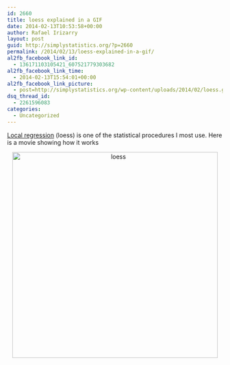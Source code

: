 ```yaml
---
id: 2660
title: loess explained in a GIF
date: 2014-02-13T10:53:58+00:00
author: Rafael Irizarry
layout: post
guid: http://simplystatistics.org/?p=2660
permalink: /2014/02/13/loess-explained-in-a-gif/
al2fb_facebook_link_id:
  - 136171103105421_607521779303682
al2fb_facebook_link_time:
  - 2014-02-13T15:54:01+00:00
al2fb_facebook_link_picture:
  - post=http://simplystatistics.org/wp-content/uploads/2014/02/loess.gif
dsq_thread_id:
  - 2261596083
categories:
  - Uncategorized
---
```

[Local regression](http://en.wikipedia.org/wiki/Local_regression) (loess) is one of the statistical procedures I most use. Here is a movie showing how it works

<p style="text-align: center;">
  <a href="http://simplystatistics.org/2014/02/13/loess-explained-in-a-gif/loess/" rel="attachment wp-att-2661"><img class="size-full wp-image-2661 aligncenter" alt="loess" src="http://simplystatistics.org/wp-content/uploads/2014/02/loess.gif" width="480" height="480" /></a>
</p>
